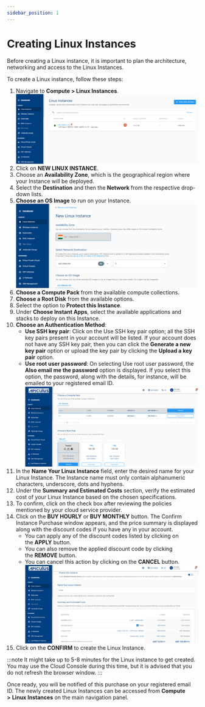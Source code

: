 ```yaml
---
sidebar_position: 1
---
```

# Creating Linux Instances

Before creating a Linux instance, it is important to plan the architecture, networking and access to the Linux Instances. 

To create a Linux instance, follow these steps:

1. Navigate to **Compute > Linux Instances**.
    ![Create Linux Instance](img/CreatingLinuxInstances1.png)
2. Click on **NEW LINUX INSTANCE**.
3. Choose an **Availability Zone**, which is the geographical region where your Instance will be deployed. 
4. Select the **Destination** and then the **Network** from the respective drop-down lists.
5. **Choose an OS Image** to run on your Instance.
   ![Create Linux Instance](img/CreatingLinuxInstances2.png)
6. **Choose a Compute Pack** from the available compute collections.
8. **Choose a Root Disk** from the available options.
9. Select the option to **Protect this Instance**.
10. Under **Choose Instant Apps**, select the available applications and stacks to deploy on this Instance.
11. **Choose an Authentication Method**:
    - **Use SSH key pair**: Click on the Use SSH key pair option; all the SSH key pairs present in your account will be listed. If your account does not have any SSH key pair, then you can click the **Generate a new key pair** option or upload the key pair by clicking the **Upload a key pair** option. 
    - **Use root user password**: On selecting Use root user password, the **Also email me the password** option is displayed. If you select this option, the password, along with the details, for instance, will be emailed to your registered email ID.
    ![Compute Pack](img/ComputePack.png)
12. In the **Name Your Linux Instance** field, enter the desired name for your Linux Instance. The Instance name must only contain alphanumeric characters, underscore, dots and hyphens. 
13. Under the **Summary and Estimated Costs** section, verify the estimated cost of your Linux Instance based on the chosen specifications.
14. To confirm, click on the check box after reviewing the policies mentioned by your cloud service provider.
15. Click on the **BUY HOURLY** or **BUY MONTHLY** button. The Confirm Instance Purchase window appears, and the price summary is displayed along with the discount codes if you have any in your account. 
    - You can apply any of the discount codes listed by clicking on the **APPLY** button. 
    - You can also remove the applied discount code by clicking the **REMOVE** button. 
    - You can cancel this action by clicking on the **CANCEL** button.
    ![Summary](img/Summary.png)
16. Click on the **CONFIRM** to create the Linux Instance.

:::note
It might take up to 5-8 minutes for the Linux instance to get created. You may use the Cloud Console during this time, but it is advised that you do not refresh the browser window.
:::

Once ready, you will be notified of this purchase on your registered email ID. The newly created Linux Instances can be accessed from **Compute >** **Linux Instances** on the main navigation panel.
